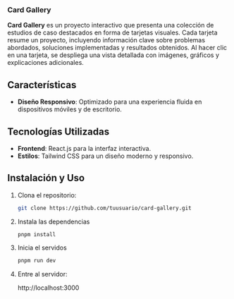 ### Card Gallery

**Card Gallery** es un proyecto interactivo que presenta una colección de estudios de caso destacados en forma de tarjetas visuales. Cada tarjeta resume un proyecto, incluyendo información clave sobre problemas abordados, soluciones implementadas y resultados obtenidos. Al hacer clic en una tarjeta, se despliega una vista detallada con imágenes, gráficos y explicaciones adicionales.

## Características

- **Diseño Responsivo**: Optimizado para una experiencia fluida en dispositivos móviles y de escritorio.

## Tecnologías Utilizadas

- **Frontend**: React.js para la interfaz interactiva.
- **Estilos**: Tailwind CSS para un diseño moderno y responsivo.

## Instalación y Uso

1. Clona el repositorio:
   ```bash
   git clone https://github.com/tuusuario/card-gallery.git

2. Instala las dependencias
   ```bash
   pnpm install

3. Inicia el servidos   
   ```bash
   pnpm run dev

4. Entre al servidor: 

   http://localhost:3000
